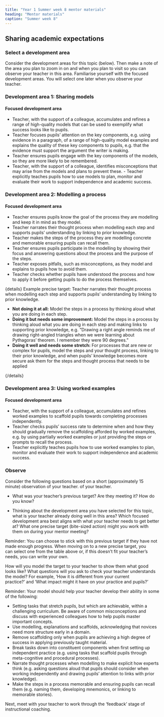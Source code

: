 ```yaml
---
title: "Year 1 Summer week 8 mentor materials"
heading: "Mentor materials"
caption: "Summer week 8"
---
```


## Sharing academic expectations

### Select a development area

Consider the development areas for this topic (below). Then make a note of the area you plan to zoom in on and when you plan to visit so you can observe your teacher in this area. Familiarise yourself with the focused development areas. You will select one later when you observe your teacher.

### Development area 1: Sharing models

#### Focused development area

- Teacher, with the support of a colleague, accumulates and refines a range of high-quality models that can be used to exemplify what success looks like to pupils.
- Teacher focuses pupils’ attention on the key components, e.g. using evidence in a paragraph, of a range of high-quality model examples and explains the quality of these key components to pupils, e.g. that the evidence must support the argument the writer is making.
- Teacher ensures pupils engage with the key components of the models, so they are more likely to be remembered.
- Teacher, with the support of a colleague, identifies misconceptions that may arise from the models and plans to prevent these. - Teacher explicitly teaches pupils how to use models to plan, monitor and evaluate their work to support independence and academic success.

### Development area 2: Modelling a process

#### Focused development area

- Teacher ensures pupils know the goal of the process they are modelling and keep it in mind as they model.
- Teacher narrates their thought process when modelling each step and supports pupils’ understanding by linking to prior knowledge.
- Teacher makes the steps of the process they are modelling concrete and memorable ensuring pupils can recall them.
- Teacher ensures pupils participate in the modelling by showing their focus and answering questions about the process and the purpose of the steps.
- Teacher exposes pitfalls, such as misconceptions, as they model and explains to pupils how to avoid them.
- Teacher checks whether pupils have understood the process and how to apply it before getting pupils to do the process themselves.

{details}
Example precise target: Teacher narrates their thought process when modelling each step and supports pupils’ understanding by linking to prior knowledge.

- **Not doing it at all:** Model the steps in a process by thinking aloud what you are doing in each step.
- **Doing it but needs some improvement:** Model the steps in a process by thinking aloud what you are doing in each step and making links to supporting prior knowledge, e.g. ”Drawing a right angle reminds me of drawing right-angled triangles when we were learning about Pythagoras’ theorem. I remember they were 90 degrees.”
- **Doing it well and needs some stretch:** For processes that are new or complex for pupils, model the steps and your thought process, linking to their prior knowledge, and when pupils’ knowledge becomes more secure ask them for the steps and thought process that needs to be applied

{/details}

### Development area 3: Using worked examples

#### Focused development area

- Teacher, with the support of a colleague, accumulates and refines worked examples to scaffold pupils towards completing processes independently.
- Teacher checks pupils’ success rate to determine when and how they should gradually remove the scaffolding afforded by worked examples, e.g. by using partially worked examples or just providing the steps or prompts to recall the process.
- Teacher explicitly teaches pupils how to use worked examples to plan, monitor and evaluate their work to support independence and academic success.

### Observe

Consider the following questions based on a short (approximately 15 minute) observation of your teacher. of your teacher.

- What was your teacher’s previous target? Are they meeting it? How do you know?

- Thinking about the development area you have selected for this topic, what is your teacher already doing well in this area? Which focused development area best aligns with what your teacher needs to get better at? What one precise target (bite-sized action) might you work with them on during your mentor meeting?

Reminder: You can choose to stick with this previous target if they have not made enough progress. When moving on to a new precise target, you can select one from the table above or, if this doesn’t fit your teacher’s needs, you can write your own.

How will you model the target to your teacher to show them what good looks like? What questions will you ask to check your teacher understands the model? For example, ‘How it is different from your current practice?’ and ‘What impact might it have on your practice and pupils?’

Reminder: Your model should help your teacher develop their ability in some of the following:

- Setting tasks that stretch pupils, but which are achievable, within a challenging curriculum. Be aware of common misconceptions and discuss with experienced colleagues how to help pupils master important concepts.
- Use modelling, explanations and scaffolds, acknowledging that novices need more structure early in a domain.
- Remove scaffolding only when pupils are achieving a high degree of success in applying previously taught material.
- Break tasks down into constituent components when first setting up independent practice (e.g. using tasks that scaffold pupils through meta-cognitive and procedural processes).
- Narrate thought processes when modelling to make explicit how experts think (e.g. asking questions aloud that pupils should consider when working independently and drawing pupils’ attention to links with prior knowledge).
- Make the steps in a process memorable and ensuring pupils can recall them (e.g. naming them, developing mnemonics, or linking to memorable stories).

Next, meet with your teacher to work through the ‘feedback’ stage of instructional coaching.
